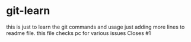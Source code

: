 # git-learn
this is just to learn the git commands and usage
just adding more lines to readme file. 
this file checks pc for various issues
Closes #1
